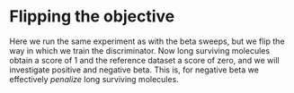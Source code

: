 # Flipping the objective

Here we run the same experiment as with the beta sweeps, but we flip the way in which we train the discriminator.
Now long surviving molecules obtain a score of 1 and the reference dataset a score of zero, and we will investigate positive and negative beta. This is, for negative beta we effectively _penalize_ long surviving molecules.
